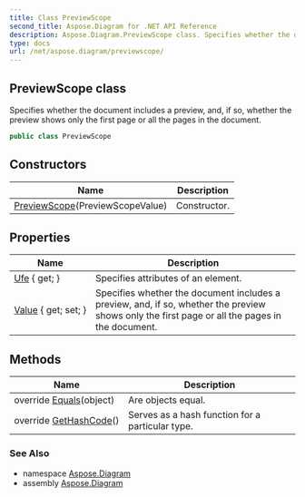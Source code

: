 ```yaml
---
title: Class PreviewScope
second_title: Aspose.Diagram for .NET API Reference
description: Aspose.Diagram.PreviewScope class. Specifies whether the document includes a preview and if so whether the preview shows only the first page or all the pages in the document
type: docs
url: /net/aspose.diagram/previewscope/
---
```

## PreviewScope class

Specifies whether the document includes a preview, and, if so, whether the preview shows only the first page or all the pages in the document.

```csharp
public class PreviewScope
```

## Constructors

| Name | Description |
| --- | --- |
| [PreviewScope](previewscope/)(PreviewScopeValue) | Constructor. |

## Properties

| Name | Description |
| --- | --- |
| [Ufe](../../aspose.diagram/previewscope/ufe/) { get; } | Specifies attributes of an element. |
| [Value](../../aspose.diagram/previewscope/value/) { get; set; } | Specifies whether the document includes a preview, and, if so, whether the preview shows only the first page or all the pages in the document. |

## Methods

| Name | Description |
| --- | --- |
| override [Equals](../../aspose.diagram/previewscope/equals/)(object) | Are objects equal. |
| override [GetHashCode](../../aspose.diagram/previewscope/gethashcode/)() | Serves as a hash function for a particular type. |

### See Also

* namespace [Aspose.Diagram](../../aspose.diagram/)
* assembly [Aspose.Diagram](../../)


